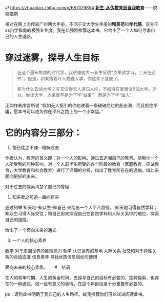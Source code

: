 #! https://zhuanlan.zhihu.com/p/687079854
**[新生-从伪教育到自我教育](https://github.com/Anticorianderist/de-vegetable)**——脱菜指南

相对在网上流传较广的两大手册，不同于交大学生手册的**精英范**和**年代感**，区别于cs自学指南的极强专业度。我在此强烈推荐这本书。它给出了一个人如何寻求自己的人生道路。

# 穿过迷雾，探寻人生目标

>在这个遍布焦虑的时代里，我很难向大一新生证明“汝果欲学诗，工夫在诗外”。但是，如果跟着坏人或蠢人学，你这辈子就废了。
>
>那为什么去读大学？与其住惨无人道四人间，不如待在家里读B站大学。所以，你读大学，本来就不是为了学“做事”，而是为了学“做人”。

正如作者序言所说 “假如无人指引的你也驶着一条破破烂烂的船出海，而且拒绝平庸，愿本书可以成为你在平凡之路上的一个小幸运。” 


# 它的内容分三部分：

1. 悟已往之不谏--理解过去
   
作者认为，教育的含义即：对一个人的影响。通过去追溯自己的教育。清晰化一个人所受到的何种影响。对一个人前半生所受的各个阶段的教育（家庭教育，应试教育，大学教育和社会教育）进行了详细的分析，指出了教育所存在的通病。借此来面向更好的未来。

对于过去的探索清楚了自己的曾经

1. 知来者之可追--面向将来

通过列举 知天地-知众生-知自己 来给出一个人平凡路径。
知天地习得自然学科；知众生习得人际交往；知自己用来探究自己在自然学科和人际关系中的地位，探索自己的道路。

给出了一个面向未来的通式
 
3. 一个人的核心素养

数学 对于周围世界的推理能力
哲学 认识世界的基地
人际关系 社交和对于异性关系的合适态度
信息素养 寻找优质信息和如何使用

面向未来的核心素质。
　
#　结语

在人的青年时期，人生的黄金时间，去探寻自己的目标有必要的。这种探索，也存在的一种通式，做一些有意义的事情，在这个年龄段是十分重要有必要的。

ps：读到此书明确了我自己的人生路径。故我推荐你们可以试试阅读此书。